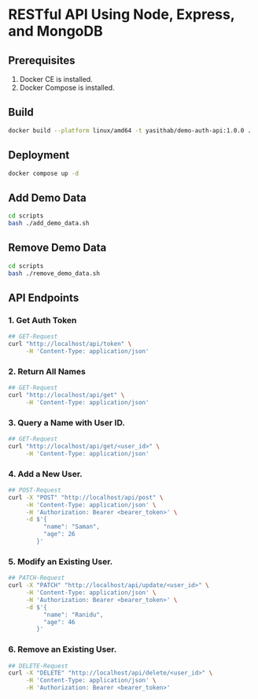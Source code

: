 # RESTful API Using Node, Express, and MongoDB

## Prerequisites

1. Docker CE is installed.
2. Docker Compose is installed.

## Build

```bash
docker build --platform linux/amd64 -t yasithab/demo-auth-api:1.0.0 .
```

## Deployment

```bash
docker compose up -d
```

## Add Demo Data

```bash
cd scripts
bash ./add_demo_data.sh
```

## Remove Demo Data

```bash
cd scripts
bash ./remove_demo_data.sh
```

## API Endpoints

### 1. Get Auth Token

```bash
## GET-Request
curl "http://localhost/api/token" \
     -H 'Content-Type: application/json'
```

### 2. Return All Names

```bash
## GET-Request
curl "http://localhost/api/get" \
     -H 'Content-Type: application/json'
```

### 3. Query a Name with User ID.

```bash
## GET-Request
curl "http://localhost/api/get/<user_id>" \
     -H 'Content-Type: application/json'
```

### 4. Add a New User.

```bash
## POST-Request
curl -X "POST" "http://localhost/api/post" \
     -H 'Content-Type: application/json' \
     -H 'Authorization: Bearer <bearer_token>' \
     -d $'{
          "name": "Saman",
          "age": 26
        }'
```

### 5. Modify an Existing User.

```bash
## PATCH-Request
curl -X "PATCH" "http://localhost/api/update/<user_id>" \
     -H 'Content-Type: application/json' \
     -H 'Authorization: Bearer <bearer_token>' \
     -d $'{
          "name": "Ranidu",
          "age": 46
        }'
```

### 6. Remove an Existing User.

```bash
## DELETE-Request
curl -X "DELETE" "http://localhost/api/delete/<user_id>" \
     -H 'Content-Type: application/json' \
     -H 'Authorization: Bearer <bearer_token>'
```